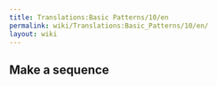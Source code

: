 ```yaml
---
title: Translations:Basic Patterns/10/en
permalink: wiki/Translations:Basic_Patterns/10/en/
layout: wiki
---
```


## Make a sequence
